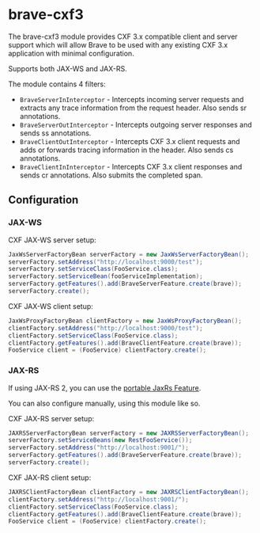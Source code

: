 # brave-cxf3

The brave-cxf3 module provides CXF 3.x compatible client and server support which will allow Brave to be used with any
existing CXF 3.x application with minimal configuration.

Supports both JAX-WS and JAX-RS.

The module contains 4 filters:

*   `BraveServerInInterceptor`  - Intercepts incoming server requests and extracts any trace information from
the request header. Also sends sr annotations.
*   `BraveServerOutInterceptor` - Intercepts outgoing server responses and sends ss annotations.
*   `BraveClientOutInterceptor` - Intercepts CXF 3.x client requests and adds or forwards tracing information in the header.
Also sends cs annotations.
*   `BraveClientInInterceptor` - Intercepts CXF 3.x client responses and sends cr annotations. Also submits the completed span.

## Configuration

### JAX-WS

CXF JAX-WS server setup:

```java
JaxWsServerFactoryBean serverFactory = new JaxWsServerFactoryBean();
serverFactory.setAddress("http://localhost:9000/test");
serverFactory.setServiceClass(FooService.class);
serverFactory.setServiceBean(fooServiceImplementation);
serverFactory.getFeatures().add(BraveServerFeature.create(brave));
serverFactory.create();
```

CXF JAX-WS client setup:

```java
JaxWsProxyFactoryBean clientFactory = new JaxWsProxyFactoryBean();
clientFactory.setAddress("http://localhost:9000/test");
clientFactory.setServiceClass(FooService.class);
clientFactory.getFeatures().add(BraveClientFeature.create(brave));
FooService client = (FooService) clientFactory.create();
```

### JAX-RS

If using JAX-RS 2, you can use the [portable JaxRs Feature](../brave-jaxrs2/README.md).

You can also configure manually, using this module like so.

CXF JAX-RS server setup:

```java
JAXRSServerFactoryBean serverFactory = new JAXRSServerFactoryBean();
serverFactory.setServiceBeans(new RestFooService());
serverFactory.setAddress("http://localhost:9001/");
serverFactory.getFeatures().add(BraveServerFeature.create(brave));
serverFactory.create();
```

CXF JAX-RS client setup:

```java
JAXRSClientFactoryBean clientFactory = new JAXRSClientFactoryBean();
clientFactory.setAddress("http://localhost:9001/");
clientFactory.setServiceClass(FooService.class);
clientFactory.getFeatures().add(BraveClientFeature.create(brave));
FooService client = (FooService) clientFactory.create();
```
